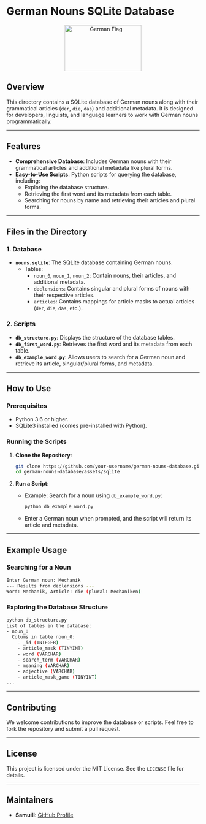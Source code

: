 # German Nouns SQLite Database

<p align="center">
<img align="center" src="https://upload.wikimedia.org/wikipedia/commons/thumb/b/ba/Flag_of_Germany.svg/320px-Flag_of_Germany.svg.png" width="200" height="120" alt="German Flag">
</p>

## Overview

This directory contains a SQLite database of German nouns along with their grammatical articles (`der`, `die`, `das`) and additional metadata. It is designed for developers, linguists, and language learners to work with German nouns programmatically.

---

## Features

- **Comprehensive Database**: Includes German nouns with their grammatical articles and additional metadata like plural forms.
- **Easy-to-Use Scripts**: Python scripts for querying the database, including:
  - Exploring the database structure.
  - Retrieving the first word and its metadata from each table.
  - Searching for nouns by name and retrieving their articles and plural forms.

---

## Files in the Directory

### 1. **Database**
- **`nouns.sqlite`**: The SQLite database containing German nouns.
  - Tables:
    - `noun_0`, `noun_1`, `noun_2`: Contain nouns, their articles, and additional metadata.
    - `declensions`: Contains singular and plural forms of nouns with their respective articles.
    - `articles`: Contains mappings for article masks to actual articles (`der`, `die`, `das`, etc.).

### 2. **Scripts**
- **`db_structure.py`**: Displays the structure of the database tables.
- **`db_first_word.py`**: Retrieves the first word and its metadata from each table.
- **`db_example_word.py`**: Allows users to search for a German noun and retrieve its article, singular/plural forms, and metadata.

---

## How to Use

### Prerequisites
- Python 3.6 or higher.
- SQLite3 installed (comes pre-installed with Python).

### Running the Scripts

1. **Clone the Repository**:
   ```sh
   git clone https://github.com/your-username/german-nouns-database.git
   cd german-nouns-database/assets/sqlite
   ```

2. **Run a Script**:
   - Example: Search for a noun using `db_example_word.py`:
     ```sh
     python db_example_word.py
     ```
   - Enter a German noun when prompted, and the script will return its article and metadata.

---

## Example Usage

### Searching for a Noun
```sh
Enter German noun: Mechanik
--- Results from declensions ---
Word: Mechanik, Article: die (plural: Mechaniken)
```

### Exploring the Database Structure
```sh
python db_structure.py
List of tables in the database:
- noun_0
  Colums in table noun_0:
    - _id (INTEGER)
    - article_mask (TINYINT)
    - word (VARCHAR)
    - search_term (VARCHAR)
    - meaning (VARCHAR)
    - adjective (VARCHAR)
    - article_mask_game (TINYINT)
...
```

---

## Contributing

We welcome contributions to improve the database or scripts. Feel free to fork the repository and submit a pull request.

---

## License

This project is licensed under the MIT License. See the `LICENSE` file for details.

---

## Maintainers

- **Samuill**: [GitHub Profile](https://github.com/Samuill)
